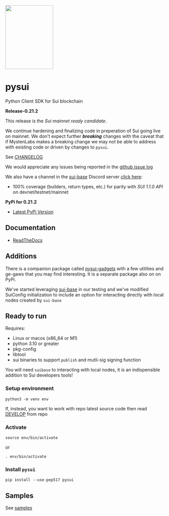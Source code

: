 <img src="https://raw.githubusercontent.com/FrankC01/pysui/main/images//pysui_logo_color.png" width="150" height="200"/>

# pysui

Python Client SDK for Sui blockchain

**Release-0.21.2**

This release is the _Sui mainnet ready candidate_.

We continue hardening and finalizing code in preperation of Sui going live on mainnet. We don't expect further _**breaking**_ changes with the caveat that if MystenLabs makes a breaking change we may not be able to address with existing code or driven by changes to `pysui`.

See [CHANGELOG](https://github.com/FrankC01/pysui/blob/main/CHANGELOG.md)

We would appreciate any issues being reported in the [github issue log](https://github.com/FrankC01/pysui/issues)

We also have a channel in the [sui-base](https://github.com/sui-base/sui-base) Discord server [click here](https://discord.com/invite/Erb6SwsVbH):

- 100% coverage (builders, return types, etc.) for parity with _SUI 1.1.0 API_ on devnet/testnet/mainnet

**PyPi for 0.21.2**

- [Latest PyPi Version](https://pypi.org/project/pysui/)

## Documentation

- [ReadTheDocs](https://pysui.readthedocs.io/en/latest/index.html)

## Additions

There is a companion package called [pysui-gadgets](https://github.com/FrankC01/pysui_gadgets) with a few utilities and ge-gaws that you may find interesting. It is a separate package also on on PyPi.

We've started leveraging [sui-base](https://github.com/sui-base/sui-base) in our testing and we've modified SuiConfig initialization to include an option for interacting directly with local nodes created by `sui-base`

## Ready to run

Requires:

- Linux or macos (x86_64 or M1)
- python 3.10 or greater
- pkg-config
- libtool
- sui binaries to support `publish` and mutli-sig signing function

You will need `suibase` to interacting with local nodes, it is an indispensible addition to Sui developers tools!

### Setup environment

`python3 -m venv env`

If, instead, you want to work with repo latest source code then read [DEVELOP](https://github.com/FrankC01/pysui/blob/main/DEVELOP.md) from repo

### Activate

`source env/bin/activate`

or

`. env/bin/activate`

### Install `pysui`

`pip install --use-pep517 pysui`

## Samples

See [samples](https://github.com/FrankC01/pysui/blob/main/samples/README.md)
